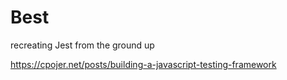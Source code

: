 # Best

recreating Jest from the ground up

https://cpojer.net/posts/building-a-javascript-testing-framework
